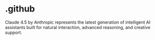 # .github
Claude 4.5 by Anthropic represents the latest generation of intelligent AI assistants built for natural interaction, advanced reasoning, and creative support.
